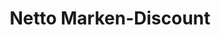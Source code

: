 ---
title: "Netto Marken-Discount"
url: /ichenhausen/netto-marken-discount-friedenstrasse/
shop: Supermarkt
---